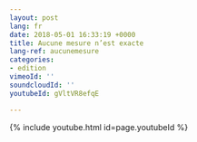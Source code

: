 ```yaml
---
layout: post
lang: fr
date: 2018-05-01 16:33:19 +0000
title: Aucune mesure n’est exacte
lang-ref: aucunemesure
categories:
- edition
vimeoId: ''
soundcloudId: ''
youtubeId: gVltVR8efqE

---
```


{% include youtube.html id=page.youtubeId %}